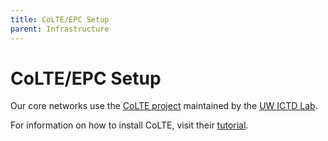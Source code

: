 ```yaml
---
title: CoLTE/EPC Setup
parent: Infrastructure
---
```


# CoLTE/EPC Setup

Our core networks use the [CoLTE project](https://github.com/uw-ictd/colte) maintained by the [UW ICTD Lab](https://ictd.cs.washington.edu/).

For information on how to install CoLTE, visit their [tutorial](https://docs.colte.network/tutorials/epc-setup.html).
